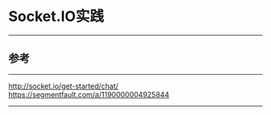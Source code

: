 # Socket.IO实践

***

## 参考

***
http://socket.io/get-started/chat/
https://segmentfault.com/a/1190000004925844
***